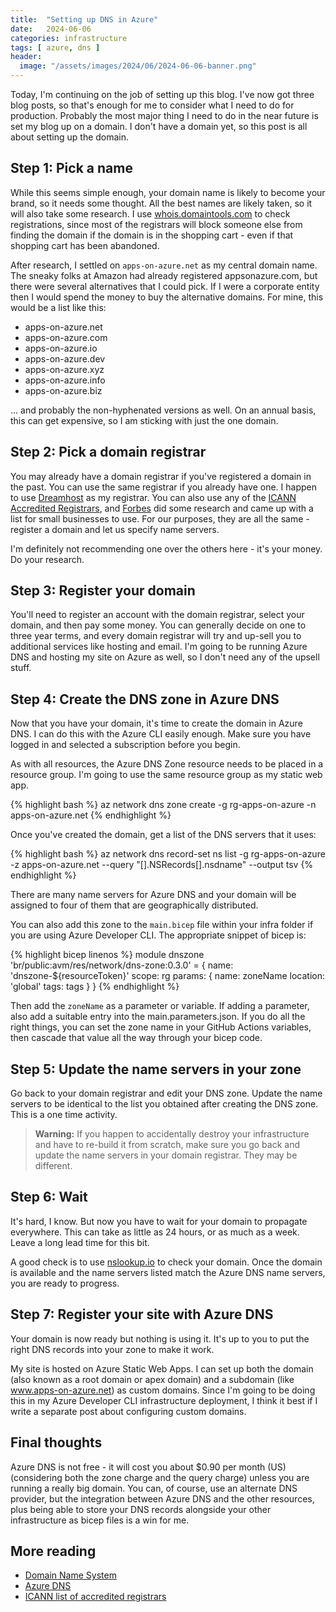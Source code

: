 ```yaml
---
title:  "Setting up DNS in Azure"
date:   2024-06-06
categories: infrastructure
tags: [ azure, dns ]
header:
  image: "/assets/images/2024/06/2024-06-06-banner.png"
---
```


Today, I'm continuing on the job of setting up this blog.  I've now got three blog posts, so that's enough for me to consider what I need to do for production.  Probably the most major thing I need to do in the near future is set my blog up on a domain.  I don't have a domain yet, so this post is all about setting up the domain.

## Step 1: Pick a name

While this seems simple enough, your domain name is likely to become your brand, so it needs some thought. All the best names are likely taken, so it will also take some research.  I use [whois.domaintools.com](https://whois.domaintools.com/) to check registrations, since most of the registrars will block someone else from finding the domain if the domain is in the shopping cart - even if that shopping cart has been abandoned.

After research, I settled on `apps-on-azure.net` as my central domain name.  The sneaky folks at Amazon had already registered appsonazure.com, but there were several alternatives that I could pick.  If I were a corporate entity then I would spend the money to buy the alternative domains.  For mine, this would be a list like this:

* apps-on-azure.net
* apps-on-azure.com
* apps-on-azure.io
* apps-on-azure.dev
* apps-on-azure.xyz
* apps-on-azure.info
* apps-on-azure.biz

... and probably the non-hyphenated versions as well.  On an annual basis, this can get expensive, so I am sticking with just the one domain.

## Step 2: Pick a domain registrar

You may already have a domain registrar if you've registered a domain in the past. You can use the same registrar if you already have one. I happen to use [Dreamhost](https://www.dreamhost.com) as my registrar. You can also use any of the [ICANN Accredited Registrars](https://www.icann.org/en/accredited-registrars), and [Forbes](https://www.forbes.com/advisor/business/software/best-domain-registrar/) did some research and came up with a list for small businesses to use. For our purposes, they are all the same - register a domain and let us specify name servers.  

I'm definitely not recommending one over the others here - it's your money.  Do your research.

## Step 3: Register your domain

You'll need to register an account with the domain registrar, select your domain, and then pay some money.  You can generally decide on one to three year terms, and every domain registrar will try and up-sell you to additional services like hosting and email. I'm going to be running Azure DNS and hosting my site on Azure as well, so I don't need any of the upsell stuff.

## Step 4: Create the DNS zone in Azure DNS

Now that you have your domain, it's time to create the domain in Azure DNS. I can do this with the Azure CLI easily enough.  Make sure you have logged in and selected a subscription before you begin.  

As with all resources, the Azure DNS Zone resource needs to be placed in a resource group.  I'm going to use the same resource group as my static web app.

{% highlight bash %}
az network dns zone create -g rg-apps-on-azure -n apps-on-azure.net
{% endhighlight %}

Once you've created the domain, get a list of the DNS servers that it uses:

{% highlight bash %}
az network dns record-set ns list -g rg-apps-on-azure -z apps-on-azure.net --query "[].NSRecords[].nsdname" --output tsv
{% endhighlight %}

There are many name servers for Azure DNS and your domain will be assigned to four of them that are geographically distributed.  

You can also add this zone to the `main.bicep` file within your infra folder if you are using Azure Developer CLI.  The appropriate snippet of bicep is:

{% highlight bicep linenos %}
module dnszone 'br/public:avm/res/network/dns-zone:0.3.0' = {
  name: 'dnszone-${resourceToken}'
  scope: rg
  params: {
    name: zoneName
    location: 'global'
    tags: tags
  }
}
{% endhighlight %}

Then add the `zoneName` as a parameter or variable.  If adding a parameter, also add a suitable entry into the main.parameters.json.  If you do all the right things, you can set the zone name in your GitHub Actions variables, then cascade that value all the way through your bicep code.

## Step 5: Update the name servers in your zone

Go back to your domain registrar and edit your DNS zone.  Update the name servers to be identical to the list you obtained after creating the DNS zone.  This is a one time activity.

> **Warning:** If you happen to accidentally destroy your infrastructure and have to re-build it from scratch, make sure you go back and update the name servers in your domain registrar.  They may be different.

## Step 6: Wait

It's hard, I know.  But now you have to wait for your domain to propagate everywhere.  This can take as little as 24 hours, or as much as a week.  Leave a long lead time for this bit.

A good check is to use [nslookup.io](https://www.nslookup.io) to check your domain.  Once the domain is available and the name servers listed match the Azure DNS name servers, you are ready to progress.

## Step 7: Register your site with Azure DNS

Your domain is now ready but nothing is using it.  It's up to you to put the right DNS records into your zone to make it work.

My site is hosted on Azure Static Web Apps.  I can set up both the domain (also known as a root domain or apex domain) and a subdomain (like www.apps-on-azure.net) as custom domains.  Since I'm going to be doing this in my Azure Developer CLI infrastructure deployment, I think it best if I write a separate post about configuring custom domains.

## Final thoughts

Azure DNS is not free - it will cost you about $0.90 per month (US) (considering both the zone charge and the query charge) unless you are running a really big domain.  You can, of course, use an alternate DNS provider, but the integration between Azure DNS and the other resources, plus being able to store your DNS records alongside your other infrastructure as bicep files is a win for me.

## More reading

* [Domain Name System](https://en.wikipedia.org/wiki/Domain_Name_System)
* [Azure DNS](https://learn.microsoft.com/azure/dns/dns-overview)
* [ICANN list of accredited registrars](https://www.icann.org/en/accredited-registrars)


